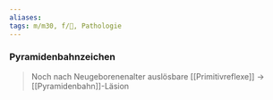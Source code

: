 ```yaml
---
aliases: 
tags: m/m30, f/🧠, Pathologie
---
```

### Pyramidenbahnzeichen
> Noch nach Neugeborenenalter auslösbare [[Primitivreflexe]] → [[Pyramidenbahn]]-Läsion